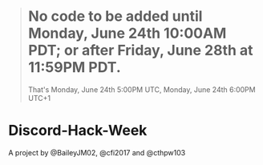 > <h1> No code to be added until Monday, June 24th 10:00AM PDT; or after Friday, June 28th at 11:59PM PDT. </h1>
> That's Monday, June 24th 5:00PM UTC, Monday, June 24th 6:00PM UTC+1

# Discord-Hack-Week
A project by @BaileyJM02, @cfi2017 and @cthpw103
